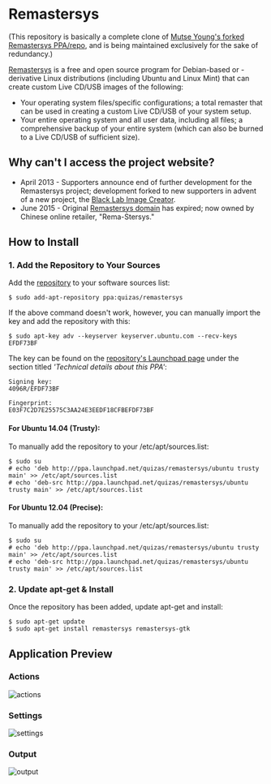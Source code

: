 Remastersys
===========

(This repository is basically a complete clone of [Mutse Young's forked Remastersys PPA/repo](https://github.com/mutse/remastersys), and is being maintained exclusively for the sake of redundancy.)

[Remastersys](https://en.wikipedia.org/wiki/Remastersys) is a free and open source program for Debian-based or -derivative Linux distributions (including Ubuntu and Linux Mint) that can create custom Live CD/USB images of the following:

* Your operating system files/specific configurations; a total remaster that can be used in creating a custom Live CD/USB of your system setup.
* Your entire operating system and all user data, including all files; a comprehensive backup of your entire system (which can also be burned to a Live CD/USB of sufficient size).


## Why can't I access the project website?

* April 2013 - Supporters announce end of further development for the Remastersys project; development forked to new supporters in advent of a new project, the [Black Lab Image Creator](http://system-imaging.blogspot.com/).
* June 2015 - Original [Remastersys domain](http://www.remastersys.com/) has expired; now owned by Chinese online retailer, "Rema-Stersys."
 
## How to Install

### 1. Add the Repository to Your Sources

 Add the [repository](https://launchpad.net/~quizas/+archive/ubuntu/remastersys) to your software sources list:

	$ sudo add-apt-repository ppa:quizas/remastersys

If the above command doesn't work, however, you can manually import the key and add the repository with this:

	$ sudo apt-key adv --keyserver keyserver.ubuntu.com --recv-keys EFDF73BF
	
The key can be found on the [repository's Launchpad page](https://launchpad.net/~quizas/+archive/ubuntu/remastersys) under the section titled *'Technical details about this PPA'*:

	Signing key:
	4096R/EFDF73BF
	
	Fingerprint:
	E03F7C2D7E25575C3AA24E3EEDF18CFBEFDF73BF
	

#### For Ubuntu 14.04 (Trusty):

To manually add the repository to your /etc/apt/sources.list:

	$ sudo su
	# echo 'deb http://ppa.launchpad.net/quizas/remastersys/ubuntu trusty main' >> /etc/apt/sources.list
	# echo 'deb-src http://ppa.launchpad.net/quizas/remastersys/ubuntu trusty main' >> /etc/apt/sources.list
	
#### For Ubuntu 12.04 (Precise):

To manually add the repository to your /etc/apt/sources.list:

	$ sudo su
	# echo 'deb http://ppa.launchpad.net/quizas/remastersys/ubuntu trusty main' >> /etc/apt/sources.list
	# echo 'deb-src http://ppa.launchpad.net/quizas/remastersys/ubuntu trusty main' >> /etc/apt/sources.list

### 2. Update apt-get & Install

Once the repository has been added, update apt-get and install:
	
	$ sudo apt-get update
	$ sudo apt-get install remastersys remastersys-gtk

   


## Application Preview

### Actions
![actions](./images/remastersys-gtk-01.png)
### Settings
![settings](./images/remastersys-gtk-02.png)
### Output
![output](./images/remastersys-gtk-03.png)